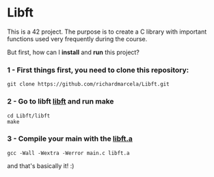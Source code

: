 # Libft

This is a 42 project. The purpose is to create a C library with important functions used very frequently during the course.

But first, how can I <b>install</b> and <b>run</b> this project? 

### 1 - First things first, you need to clone this repository: 

    git clone https://github.com/richardmarcela/Libft.git
  
### 2 - Go to libft <u>libft</u> and run <b>make</b>

    cd Libft/libft
    make
        
 ### 3 - Compile your main with the <u>libft.a</u>
    
    gcc -Wall -Wextra -Werror main.c libft.a
        
and that's basically it! :)
